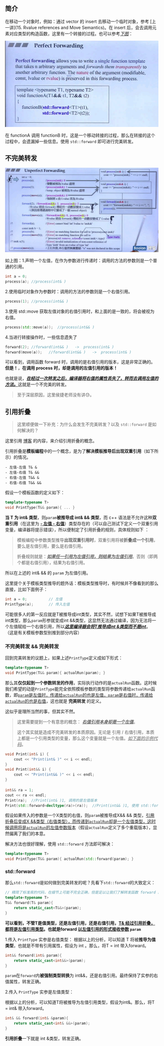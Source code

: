 ## 简介

在移动一个对象时，例如：通过 vector 的 insert 去移动一个临时对象，参考 [上一讲](15. Rvalue references and Move Semantics)。在 insert 后，会去调用元素对应类型的构造函数，这里有一个转接的过程。也可以参考<u>*下图*</u>：

![1687852587583](image/1687852587583.png)

在 functionA 调用 functionB 时，这是一个移动转接的过程，那么在转接的这个过程中，会遗漏掉一些信息。使用 `std::forward` 即可进行完美转发。

## 不完美转发

![1687852637191](image/1687852637191.png)

如上图：1.声明一个左值，在作为参数进行传递时：调用的方法的参数则是一个普通的引用。

```C++
int a = 0;
process(a);	//process(int& )
```

2.使用临时对象作为参数时：调用的方法的参数则是一个右值引用。

```C++
process(1);	//process(int&& )
```

3.使用 std::move 获取左值对象的右值引用时，和上面的是一致的，将会被视为右值。

```C++
process(std::move(a));	//process(int&& )
```

4.当进行转接操作时，一些信息遗失了

```C++
forward(2);	//forward(int&& )	->	process(int& )
forward(move(a));	//forward(int&& )	->	process(int& )
```

可以看到，调用函数 forward 时，调用的是右值引用的版本，这是非常正确的。**但是！**，**在调用 process 时，却是调用的左值引用的版本！**

也就是说，<u>***在经过一次转发之后，编译器将右值的属性丢失了，转而去调用左值的方法。***</u>这就是一个不完美的转发。

> 至于深层原因，这里侯捷老师没有讲😓。

## 引用折叠

> 这里顺便做一下补充：为什么会发生不完美转发？以及 `std::forward` 是如何解决的？

这里引用 [博客](https://zhuanlan.zhihu.com/p/398817111) 的内容，来介绍引用折叠的概念。

引用折叠是**模板编程**中的一个概念，是为了**解决模板推导后出现双重引用**（如下所示）的情况。 

```
- 左值-左值 T& &
- 左值-右值 T& &&
- 右值-左值 T&& &
- 右值-右值 T&& &&
```

 假设一个模板函数的定义如下：

```c++
template<typename T>
void PrintType(T&& param){ ... }
```

**当 T 为 int& 类型**，则`param`**被推导成 int& && 类型**，而 c++ 语法是不允许这种**双重引用**（在这里为 <u>**- 左值 - 右值**</u>）类型存在的（可以自己测试下定义一个双重引用变量，编译器将提示错误），所以便制定了引用折叠的规则，具体规则如下 ：

> 模板编程中参数类型推导**出现双重引用时**，双重引用将被**折叠成一个引用**，要么是左值引用，要么是右值引用。
>
> 折叠规则就是：<u>***如果任一引用为左值引用，则结果为左值引用***</u>。否则（即两个都是右值引用），结果为右值引用。 

所以在上述的 int& && 的 `param` 为左值引用。

这里提个关于模板类型推导的题外话：模板类型推导时，有时候并不像看到的那么直接，比如下面例子： 

```C++
int a = 0;          // 左值
PrintType(a);       // 传入左值
```

可能很多人的第一反应就是T被推导成int类型，其实不然，试想下如果T被推导成int类型，那么`param`形参就变成int &&类型，这显然无法通过编译，因为无法将一个左值赋给一个右值引用，所以<u>***这里编译器会将T推导成int &类型而不是int***</u>。 （这是有关模板参数型别推到部分内容）

### 不完美转发 && 完美转发

回到完美转发的议题上，如果上述`PrintType`定义成如下形式： 

```C++
template<typename T>
void PrintType(T&& param){ actualRun(param); }
```

那么其**仅仅起到一个参数转发的作用**，实际执行动作的是`actualRun`函数。这时候我们希望的动是`PrintType`能完全依照模板参数的类型将参数传递给`actualRun`函数，即<u>`param`是左值时，传递给`actualRun`的也是左值，`param`是右值时，传递给`actualRun`的也是右值</u>，这也就是 **完美转发** 的定义。 

这似乎是理所当然的事，但其实不然。

> 这里需要提到一个有意思的概念： *<u>**右值引用本身却是一个左值**</u>*。
>
> 这个其实就是造成不完美转发的本质原因。无论是 引用 / 右值引用，本质上都是一个引用类型的变量，那么这个变量就是一个左值。<u>*如下面的示例代码*</u>。

```C++
void Print(int& i) {
    cout << "Print(int& )" << i << endl;
}
void Print(int&& i) {
    cout << "Print(int&& )" << i << endl;
}

int&& ra = 1;
cout << ra << endl;
Print(ra);	//Print(int& )1, 调用的是左值版本
Print(std::forward<decltype(ra)>(ra));	//Print(int&& )1, 使用 std::forward, 完美转发最终调用右值版本
```

假设如果传入的参数是一个X类型的右值，则`param`被推导成X&& && 类型，<u>引用折叠后变成X &&类型（右值类型），而传递到`actualRun`却是一个左值类型，这时候调用将是`actualRun`的左值参数版本</u>（假设`actualRun`定义了多个重载版本），显然偏离了我们的本意。

解决方法也很好理解，使用 `std::forward` 方法即可解决：

```C++
template<typename T>
void PrintType(T&& param){ actualRun(std::forward(param); }
```

### std::forward

那么`std::forward`是如何做到完美转发的呢？先看下`std::forward`的大致定义： 

```c++
// 精简了标准库的代码，在细节上可能不完全正确，但是足以让我们了解转发函数 forward 的了
template<typename T>
T&& forward(T& param){
    return static_cast<T&&>(param);
}
```

**可以看到，不管T是值类型，还是左值引用，还是右值引用，<u>T& 经过引用折叠，都将是左值引用类型</u>。也就是forward <u>以左值引用的形式接收参数</u> `param`** 

1.传入 `PrintType` 实参是右值类型： 根据以上的分析，可以知道 T 将被**推导为值类型**，也就是不带有引用属性，假设为 int 。那么，将T = int 带入forward。

```C++
int&& forward(int& param){
    return static_cast<int&&>(param);
}
```

`param`在`forward`内**被强制类型转换**为 int&&，还是右值引用。最终保持了实参的右值属性，转发正确。 

2.传入 `PrintType` 实参是左值类型：

根据以上的分析，可以知道T将被推导为左值引用类型，假设为int&。那么，将T = int& 带入forward。

```C++
int& && forward(int& &param){
    return static_cast<int& &&>(param);
}
```

**引用折叠**一下就是 int &类型，转发正确。 
